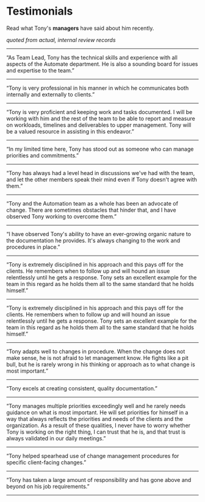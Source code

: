 # Testimonials
Read what Tony's <b>managers</b> have said about him recently. 

<i>quoted from actual, internal review records</i>

---
“As Team Lead, Tony has the technical skills and experience with all aspects of the Automate department. He is also a sounding board for issues and expertise to the team.”

---
“Tony is very professional in his manner in which he communicates both internally and externally to clients.”

---
“Tony is very proficient and keeping work and tasks documented. I will be working with him and the rest of the team to be able to report and measure on workloads, timelines and deliverables to upper management. Tony will be a valued resource in assisting in this endeavor.”

---
“In my limited time here, Tony has stood out as someone who can manage priorities and commitments.”

---
“Tony has always had a level head in discussions we've had with the team, and let the other members speak their mind even if Tony doesn't agree with them.”

---
“Tony and the Automation team as a whole has been an advocate of change. There are sometimes obstacles that hinder that, and I have observed Tony working to overcome them.”

---
“I have observed Tony's ability to have an ever-growing organic nature to the documentation he provides. It's always changing to the work and procedures in place.”

---
“Tony is extremely disciplined in his approach and this pays off for the clients. He remembers when to follow up and will hound an issue relentlessly until he gets a response. Tony sets an excellent example for the team in this regard as he holds them all to the same standard that he holds himself.” 

---
“Tony is extremely disciplined in his approach and this pays off for the clients. He remembers when to follow up and will hound an issue relentlessly until he gets a response. Tony sets an excellent example for the team in this regard as he holds them all to the same standard that he holds himself.” 

---
“Tony adapts well to changes in procedure. When the change does not make sense, he is not afraid to let management know. He fights like a pit bull, but he is rarely wrong in his thinking or approach as to what change is most important.” 

---
“Tony excels at creating consistent, quality documentation.”

---
“Tony manages multiple priorities exceedingly well and he rarely needs guidance on what is most important. He will set priorities for himself in a way that always reflects the priorities and needs of the clients and the organization. As a result of these qualities, I never have to worry whether Tony is working on the right thing, I can trust that he is, and that trust is always validated in our daily meetings.”

---
“Tony helped spearhead use of change management procedures for specific client-facing changes.”

---
“Tony has taken a large amount of responsibility and has gone above and beyond on his job requirements.”

---
